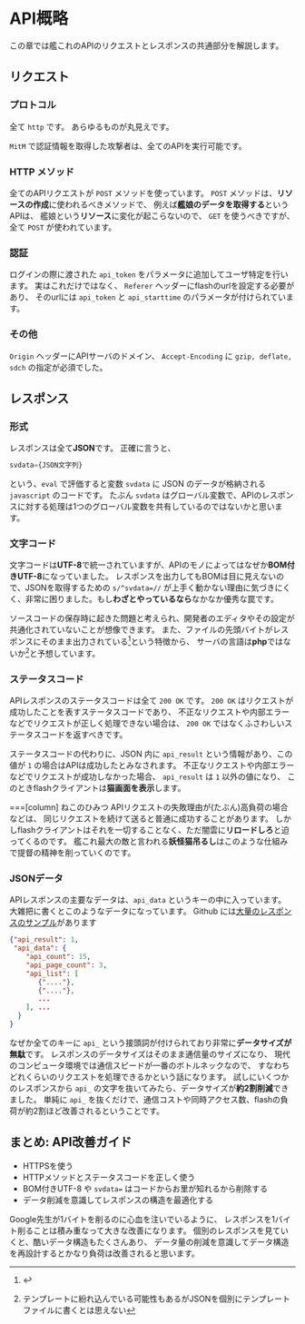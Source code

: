 # API概略

この章では艦これのAPIのリクエストとレスポンスの共通部分を解説します。

## リクエスト

### プロトコル

全て `http` です。
あらゆるものが丸見えです。

`MitM` で認証情報を取得した攻撃者は、全てのAPIを実行可能です。

### HTTP メソッド

全てのAPIリクエストが `POST` メソッドを使っています。
`POST` メソッドは、**リソースの作成**に使われるべきメソッドで、
例えば**艦娘のデータを取得する**というAPIは、
艦娘という**リソース**に変化が起こらないので、 `GET` を使うべきですが、
全て `POST` が使われています。

### 認証

ログインの際に渡された `api_token` をパラメータに追加してユーザ特定を行います。
実はこれだけではなく、 `Referer` ヘッダーにflashのurlを設定する必要があり、
そのurlには `api_token` と `api_starttime` のパラメータが付けられています。

### その他

`Origin` ヘッダーにAPIサーバのドメイン、 `Accept-Encoding` に `gzip, deflate, sdch` の指定が必須でした。

## レスポンス

### 形式

レスポンスは全て**JSON**です。
正確に言うと、

```javascript
svdata={JSON文字列}
```

という、`eval` で評価すると変数 `svdata` に JSON のデータが格納される `javascript` のコードです。
たぶん `svdata` はグローバル変数で、APIのレスポンスに対する処理は1つのグローバル変数を共有しているのではないかと思います。

### 文字コード

文字コードは**UTF-8**で統一されていますが、APIのモノによってはなぜか**BOM付きUTF-8**になっていました。
レスポンスを出力してもBOMは目に見えないので、JSONを取得するための `s/^svdata=//` が上手く動かない理由に気づきにくく、非常に困りました。もし**わざとやっているなら**なかなか優秀な罠です。

ソースコードの保存時に起きた問題と考えられ、開発者のエディタやその設定が共通化されていないことが想像できます。
また、ファイルの先頭バイトがレスポンスにそのまま出力されている[^1]という特徴から、
サーバの言語は**php**ではないか[^2]と予想しています。

### ステータスコード

APIレスポンスのステータスコードは全て `200 OK` です。
`200 OK` はリクエストが成功したことを表すステータスコードであり、
不正なリクエストや内部エラーなどでリクエストが正しく処理できない場合は、
`200 OK` ではなくふさわしいステータスコードを返すべきです。

ステータスコードの代わりに、JSON 内に `api_result` という情報があり、この値が `1` の場合はAPIは成功したとみなされます。
不正なリクエストや内部エラーなどでリクエストが成功しなかった場合、 `api_result` は `1` 以外の値になり、
このときflashクライアントは**猫画面を表示**します。

===[column] ねこのひみつ
APIリクエストの失敗理由が(たぶん)高負荷の場合などは、
同じリクエストを続けて送ると普通に成功することがあります。
しかしflashクライアントはそれを一切することなく、ただ闇雲に**リロードしろ**と迫ってくるのです。
艦これ最大の敵と言われる**妖怪猫吊るし**はこのような仕組みで提督の精神を削っていくのです。

### JSONデータ

APIレスポンスの主要なデータは、`api_data` というキーの中に入っています。
大雑把に書くとこのようなデータになっています。
Github には[大量のレスポンスのサンプル](https://github.com/masarakki/IJN48/tree/master/spec/support/api)があります

```json
{"api_result": 1,
 "api_data": {
    "api_count": 15,
    "api_page_count": 3,
    "api_list": [
       {"...."},
       {"...."},
       ...
    ], ...
  }
}
```

なぜか全てのキーに `api_` という接頭詞が付けられており非常に**データサイズが無駄**です。
レスポンスのデータサイズはそのまま通信量のサイズになり、
現代のコンピュータ環境では通信スピードが一番のボトルネックなので、
すなわちどれくらいのリクエストを処理できるかという話になります。
試しにいくつかのレスポンスから `api_` の文字を抜いてみたら、データサイズが**約2割削減**できました。
単純に `api_` を抜くだけで、通信コストや同時アクセス数、flashの負荷が約2割ほど改善されるということです。

## まとめ: API改善ガイド

- HTTPSを使う
- HTTPメソッドとステータスコードを正しく使う
- BOM付きUTF-8 や `svdata=` はコードからお里が知れるから削除する
- データ削減を意識してレスポンスの構造を最適化する

Google先生が1バイトを削るのに心血を注いでいるように、
レスポンスを1バイト削ることは積み重なって大きな改善になります。
個別のレスポンスを見ていくと、酷いデータ構造もたくさんあり、
データ量の削減を意識してデータ構造を再設計するとかなり負荷は改善されると思います。

[^1]: <?php の前にBOMのバイト列が書かれていることになる
[^2]: テンプレートに紛れ込んでいる可能性もあるがJSONを個別にテンプレートファイルに書くとは思えない
